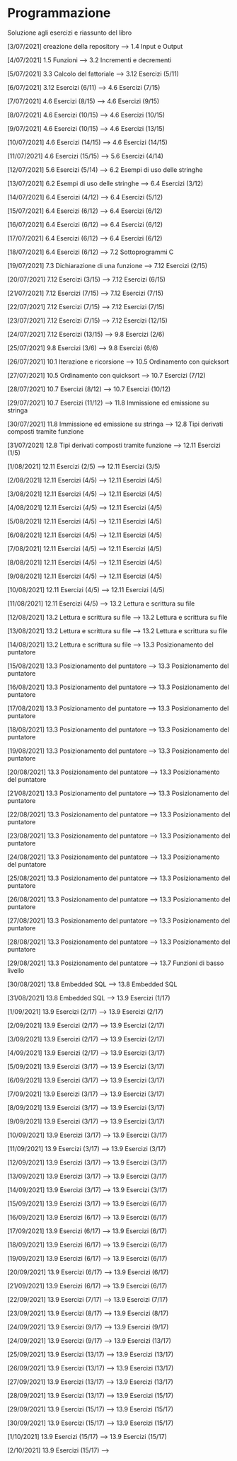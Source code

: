 # Programmazione
Soluzione agli esercizi e riassunto del libro

[3/07/2021]
  creazione della repository --> 1.4 Input e Output

[4/07/2021]
  1.5 Funzioni --> 3.2 Incrementi e decrementi

[5/07/2021]
  3.3 Calcolo del fattoriale --> 3.12 Esercizi (5/11)    

[6/07/2021]
  3.12 Esercizi (6/11) --> 4.6 Esercizi (7/15)

[7/07/2021]
  4.6 Esercizi (8/15) --> 4.6 Esercizi (9/15)

[8/07/2021]
 4.6 Esercizi (10/15) --> 4.6 Esercizi (10/15)

[9/07/2021]
 4.6 Esercizi (10/15) --> 4.6 Esercizi (13/15)

[10/07/2021]
 4.6 Esercizi (14/15) --> 4.6 Esercizi (14/15)

[11/07/2021]
 4.6 Esercizi (15/15) --> 5.6 Esercizi (4/14)

[12/07/2021]
 5.6 Esercizi (5/14) --> 6.2 Esempi di uso delle stringhe

[13/07/2021]
 6.2 Esempi di uso delle stringhe --> 6.4 Esercizi (3/12)

[14/07/2021]
 6.4 Esercizi (4/12) --> 6.4 Esercizi (5/12)

[15/07/2021]
 6.4 Esercizi (6/12) --> 6.4 Esercizi (6/12)

[16/07/2021]
 6.4 Esercizi (6/12) --> 6.4 Esercizi (6/12)

[17/07/2021]
 6.4 Esercizi (6/12) --> 6.4 Esercizi (6/12)

[18/07/2021]
 6.4 Esercizi (6/12) --> 7.2 Sottoprogrammi C

[19/07/2021]
 7.3 Dichiarazione di una funzione --> 7.12 Esercizi (2/15)

[20/07/2021]
 7.12 Esercizi (3/15) --> 7.12 Esercizi (6/15)

[21/07/2021]
 7.12 Esercizi (7/15) --> 7.12 Esercizi (7/15)

[22/07/2021]
 7.12 Esercizi (7/15) --> 7.12 Esercizi (7/15)

[23/07/2021]
 7.12 Esercizi (7/15) --> 7.12 Esercizi (12/15)

[24/07/2021]
 7.12 Esercizi (13/15) --> 9.8 Esercizi (2/6)

[25/07/2021]
 9.8 Esercizi (3/6) --> 9.8 Esercizi (6/6)

[26/07/2021]
 10.1 Iterazione e ricorsione --> 10.5 Ordinamento con quicksort

[27/07/2021]
 10.5 Ordinamento con quicksort --> 10.7 Esercizi (7/12)

[28/07/2021]
 10.7 Esercizi (8/12) --> 10.7 Esercizi (10/12)

[29/07/2021]
 10.7 Esercizi (11/12) --> 11.8 Immissione ed emissione su stringa

[30/07/2021]
 11.8 Immissione ed emissione su stringa --> 12.8 Tipi derivati composti tramite funzione

[31/07/2021]
 12.8 Tipi derivati composti tramite funzione --> 12.11 Esercizi (1/5)

[1/08/2021]
 12.11 Esercizi (2/5) --> 12.11 Esercizi (3/5) 

[2/08/2021]
 12.11 Esercizi (4/5) --> 12.11 Esercizi (4/5)

[3/08/2021]
 12.11 Esercizi (4/5) --> 12.11 Esercizi (4/5)
 
[4/08/2021]
 12.11 Esercizi (4/5) --> 12.11 Esercizi (4/5)
 
[5/08/2021]
 12.11 Esercizi (4/5) --> 12.11 Esercizi (4/5)
 
[6/08/2021]
 12.11 Esercizi (4/5) --> 12.11 Esercizi (4/5)
 
[7/08/2021]
 12.11 Esercizi (4/5) --> 12.11 Esercizi (4/5)
 
[8/08/2021]
 12.11 Esercizi (4/5) --> 12.11 Esercizi (4/5)
 
[9/08/2021]
 12.11 Esercizi (4/5) --> 12.11 Esercizi (4/5)
 
[10/08/2021]
 12.11 Esercizi (4/5) --> 12.11 Esercizi (4/5)

[11/08/2021]
 12.11 Esercizi (4/5) --> 13.2 Lettura e scrittura su file

[12/08/2021]
 13.2 Lettura e scrittura su file --> 13.2 Lettura e scrittura su file

[13/08/2021]
 13.2 Lettura e scrittura su file --> 13.2 Lettura e scrittura su file

[14/08/2021]
 13.2 Lettura e scrittura su file --> 13.3 Posizionamento del puntatore

[15/08/2021]
 13.3 Posizionamento del puntatore --> 13.3 Posizionamento del puntatore

[16/08/2021]
 13.3 Posizionamento del puntatore --> 13.3 Posizionamento del puntatore 

[17/08/2021]
 13.3 Posizionamento del puntatore --> 13.3 Posizionamento del puntatore

[18/08/2021]
 13.3 Posizionamento del puntatore --> 13.3 Posizionamento del puntatore 

[19/08/2021]
 13.3 Posizionamento del puntatore --> 13.3 Posizionamento del puntatore 

[20/08/2021]
 13.3 Posizionamento del puntatore --> 13.3 Posizionamento del puntatore

[21/08/2021]
 13.3 Posizionamento del puntatore --> 13.3 Posizionamento del puntatore

[22/08/2021]
 13.3 Posizionamento del puntatore --> 13.3 Posizionamento del puntatore
 
[23/08/2021]
 13.3 Posizionamento del puntatore --> 13.3 Posizionamento del puntatore

[24/08/2021]
 13.3 Posizionamento del puntatore --> 13.3 Posizionamento del puntatore

[25/08/2021]
 13.3 Posizionamento del puntatore --> 13.3 Posizionamento del puntatore

[26/08/2021]
 13.3 Posizionamento del puntatore --> 13.3 Posizionamento del puntatore

[27/08/2021]
 13.3 Posizionamento del puntatore --> 13.3 Posizionamento del puntatore

[28/08/2021]
 13.3 Posizionamento del puntatore --> 13.3 Posizionamento del puntatore

[29/08/2021]
 13.3 Posizionamento del puntatore --> 13.7 Funzioni di basso livello

[30/08/2021]
 13.8 Embedded SQL --> 13.8 Embedded SQL

[31/08/2021]
 13.8 Embedded SQL --> 13.9 Esercizi (1/17)

[1/09/2021]
 13.9 Esercizi (2/17) --> 13.9 Esercizi (2/17)

[2/09/2021]
 13.9 Esercizi (2/17) --> 13.9 Esercizi (2/17)

[3/09/2021]
 13.9 Esercizi (2/17) --> 13.9 Esercizi (2/17)

[4/09/2021]
 13.9 Esercizi (2/17) --> 13.9 Esercizi (3/17)

[5/09/2021]
 13.9 Esercizi (3/17) --> 13.9 Esercizi (3/17)

[6/09/2021]
 13.9 Esercizi (3/17) --> 13.9 Esercizi (3/17)

[7/09/2021]
 13.9 Esercizi (3/17) --> 13.9 Esercizi (3/17)

[8/09/2021]
 13.9 Esercizi (3/17) --> 13.9 Esercizi (3/17)

[9/09/2021]
 13.9 Esercizi (3/17) --> 13.9 Esercizi (3/17) 

[10/09/2021]
 13.9 Esercizi (3/17) --> 13.9 Esercizi (3/17)

[11/09/2021]
 13.9 Esercizi (3/17) --> 13.9 Esercizi (3/17)

[12/09/2021]
 13.9 Esercizi (3/17) --> 13.9 Esercizi (3/17)

[13/09/2021]
 13.9 Esercizi (3/17) --> 13.9 Esercizi (3/17)

[14/09/2021]
 13.9 Esercizi (3/17) --> 13.9 Esercizi (3/17)

[15/09/2021]
 13.9 Esercizi (3/17) --> 13.9 Esercizi (6/17)

[16/09/2021]
 13.9 Esercizi (6/17) --> 13.9 Esercizi (6/17)

[17/09/2021]
 13.9 Esercizi (6/17) --> 13.9 Esercizi (6/17)

[18/09/2021]
 13.9 Esercizi (6/17) --> 13.9 Esercizi (6/17) 

[19/09/2021]
 13.9 Esercizi (6/17) --> 13.9 Esercizi (6/17) 

[20/09/2021]
 13.9 Esercizi (6/17) --> 13.9 Esercizi (6/17)

[21/09/2021]
 13.9 Esercizi (6/17) --> 13.9 Esercizi (6/17)

[22/09/2021]
 13.9 Esercizi (7/17) --> 13.9 Esercizi (7/17) 

[23/09/2021]
 13.9 Esercizi (8/17) --> 13.9 Esercizi (8/17)

[24/09/2021]
 13.9 Esercizi (9/17) --> 13.9 Esercizi (9/17)

[24/09/2021]
 13.9 Esercizi (9/17) --> 13.9 Esercizi (13/17) 

[25/09/2021]
 13.9 Esercizi (13/17) --> 13.9 Esercizi (13/17)

[26/09/2021]
 13.9 Esercizi (13/17) --> 13.9 Esercizi (13/17)

[27/09/2021]
 13.9 Esercizi (13/17) --> 13.9 Esercizi (13/17)

[28/09/2021]
 13.9 Esercizi (13/17) --> 13.9 Esercizi (15/17) 

[29/09/2021]
 13.9 Esercizi (15/17) --> 13.9 Esercizi (15/17)

[30/09/2021]
 13.9 Esercizi (15/17) --> 13.9 Esercizi (15/17)

[1/10/2021]
 13.9 Esercizi (15/17) --> 13.9 Esercizi (15/17)

[2/10/2021]
 13.9 Esercizi (15/17) -->